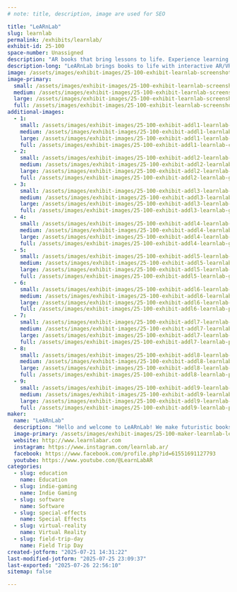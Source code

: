 ```yaml
---
# note: title, description, image are used for SEO

title: "LeARnLab"
slug: learnlab
permalink: /exhibits/learnlab/
exhibit-id: 25-100
space-number: Unassigned
description: "AR books that bring lessons to life. Experience learning by seeing, exploring & hearing!"
description-long: "LeARnLab brings books to life with interactive AR/VR adventures! Our vibrant, educational stories leap off the page. They're perfect for curious kids, busy parents, and forward-thinking teachers. Think science, history, and imagination with digital 3D experiences that teach as much as they wow. Enhance reading, spark creativity, and upgrade every learning moment in a way you've never experienced before!"
image: /assets/images/exhibit-images/25-100-exhibit-learnlab-screenshot-2025-07-03-151933-large.jpg
image-primary: 
  small: /assets/images/exhibit-images/25-100-exhibit-learnlab-screenshot-2025-07-03-151933-small.jpg
  medium: /assets/images/exhibit-images/25-100-exhibit-learnlab-screenshot-2025-07-03-151933-medium.jpg
  large: /assets/images/exhibit-images/25-100-exhibit-learnlab-screenshot-2025-07-03-151933-large.jpg
  full: /assets/images/exhibit-images/25-100-exhibit-learnlab-screenshot-2025-07-03-151933-full.jpg
additional-images: 
  - 1:
    small: /assets/images/exhibit-images/25-100-exhibit-addl1-learnlab-chatgpt-image-jun-6-2025-11-23-07-pm-small.png
    medium: /assets/images/exhibit-images/25-100-exhibit-addl1-learnlab-chatgpt-image-jun-6-2025-11-23-07-pm-medium.png
    large: /assets/images/exhibit-images/25-100-exhibit-addl1-learnlab-chatgpt-image-jun-6-2025-11-23-07-pm-large.png
    full: /assets/images/exhibit-images/25-100-exhibit-addl1-learnlab-chatgpt-image-jun-6-2025-11-23-07-pm-full.png
  - 2:
    small: /assets/images/exhibit-images/25-100-exhibit-addl2-learnlab-goggles-2-small.png
    medium: /assets/images/exhibit-images/25-100-exhibit-addl2-learnlab-goggles-2-medium.png
    large: /assets/images/exhibit-images/25-100-exhibit-addl2-learnlab-goggles-2-large.png
    full: /assets/images/exhibit-images/25-100-exhibit-addl2-learnlab-goggles-2-full.png
  - 3:
    small: /assets/images/exhibit-images/25-100-exhibit-addl3-learnlab-goggles-3-small.png
    medium: /assets/images/exhibit-images/25-100-exhibit-addl3-learnlab-goggles-3-medium.png
    large: /assets/images/exhibit-images/25-100-exhibit-addl3-learnlab-goggles-3-large.png
    full: /assets/images/exhibit-images/25-100-exhibit-addl3-learnlab-goggles-3-full.png
  - 4:
    small: /assets/images/exhibit-images/25-100-exhibit-addl4-learnlab-goggles-1-small.png
    medium: /assets/images/exhibit-images/25-100-exhibit-addl4-learnlab-goggles-1-medium.png
    large: /assets/images/exhibit-images/25-100-exhibit-addl4-learnlab-goggles-1-large.png
    full: /assets/images/exhibit-images/25-100-exhibit-addl4-learnlab-goggles-1-full.png
  - 5:
    small: /assets/images/exhibit-images/25-100-exhibit-addl5-learnlab-goggles-4-small.png
    medium: /assets/images/exhibit-images/25-100-exhibit-addl5-learnlab-goggles-4-medium.png
    large: /assets/images/exhibit-images/25-100-exhibit-addl5-learnlab-goggles-4-large.png
    full: /assets/images/exhibit-images/25-100-exhibit-addl5-learnlab-goggles-4-full.png
  - 6:
    small: /assets/images/exhibit-images/25-100-exhibit-addl6-learnlab-photo-2022-07-29t17-03-38-small.jpeg
    medium: /assets/images/exhibit-images/25-100-exhibit-addl6-learnlab-photo-2022-07-29t17-03-38-medium.jpeg
    large: /assets/images/exhibit-images/25-100-exhibit-addl6-learnlab-photo-2022-07-29t17-03-38-large.jpeg
    full: /assets/images/exhibit-images/25-100-exhibit-addl6-learnlab-photo-2022-07-29t17-03-38-full.jpeg
  - 7:
    small: /assets/images/exhibit-images/25-100-exhibit-addl7-learnlab-photo-2022-09-18t15-04-37-small.jpeg
    medium: /assets/images/exhibit-images/25-100-exhibit-addl7-learnlab-photo-2022-09-18t15-04-37-medium.jpeg
    large: /assets/images/exhibit-images/25-100-exhibit-addl7-learnlab-photo-2022-09-18t15-04-37-large.jpeg
    full: /assets/images/exhibit-images/25-100-exhibit-addl7-learnlab-photo-2022-09-18t15-04-37-full.jpeg
  - 8:
    small: /assets/images/exhibit-images/25-100-exhibit-addl8-learnlab-photo-2024-02-05t20-54-51-small.jpeg
    medium: /assets/images/exhibit-images/25-100-exhibit-addl8-learnlab-photo-2024-02-05t20-54-51-medium.jpeg
    large: /assets/images/exhibit-images/25-100-exhibit-addl8-learnlab-photo-2024-02-05t20-54-51-large.jpeg
    full: /assets/images/exhibit-images/25-100-exhibit-addl8-learnlab-photo-2024-02-05t20-54-51-full.jpeg
  - 9:
    small: /assets/images/exhibit-images/25-100-exhibit-addl9-learnlab-photo-2024-03-24t17-10-07-small.jpeg
    medium: /assets/images/exhibit-images/25-100-exhibit-addl9-learnlab-photo-2024-03-24t17-10-07-medium.jpeg
    large: /assets/images/exhibit-images/25-100-exhibit-addl9-learnlab-photo-2024-03-24t17-10-07-large.jpeg
    full: /assets/images/exhibit-images/25-100-exhibit-addl9-learnlab-photo-2024-03-24t17-10-07-full.jpeg
maker: 
  name: "LeARnLab"
  description: "Hello and welcome to LeARnLab! We make futuristic books using AR and VR. Each page in our books comes to life in the form of a living, breathing 3D object. Make dinosaurs roar, watch planets spin, listen to a heart beat as blood flows through the chambers, or watch an engine come to life and roar with all cylinders!"
  image-primary: /assets/images/exhibit-images/25-100-maker-learnlab-learnlab-logo-png-file-1-medium.png
  website: http://www.learnlabar.com
  instagram: https://www.instagram.com/learnlab.ar/
  facebook: https://www.facebook.com/profile.php?id=61551691127793
  youtube: https://www.youtube.com/@LearnLabAR
categories: 
  - slug: education
    name: Education
  - slug: indie-gaming
    name: Indie Gaming
  - slug: software
    name: Software
  - slug: special-effects
    name: Special Effects
  - slug: virtual-reality
    name: Virtual Reality
  - slug: field-trip-day
    name: Field Trip Day
created-jotform: "2025-07-21 14:31:22"
last-modified-jotform: "2025-07-25 23:09:37"
last-exported: "2025-07-26 22:56:10"
sitemap: false

---
```

